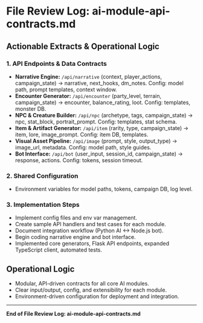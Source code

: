 # File Review Log: ai-module-api-contracts.md

## Actionable Extracts & Operational Logic

### 1. API Endpoints & Data Contracts
- **Narrative Engine:** `/api/narrative` (context, player_actions, campaign_state) → narrative, next_hooks, dm_notes. Config: model path, prompt templates, context window.
- **Encounter Generator:** `/api/encounter` (party_level, terrain, campaign_state) → encounter, balance_rating, loot. Config: templates, monster DB.
- **NPC & Creature Builder:** `/api/npc` (archetype, tags, campaign_state) → npc, stat_block, portrait_prompt. Config: templates, stat schema.
- **Item & Artifact Generator:** `/api/item` (rarity, type, campaign_state) → item, lore, image_prompt. Config: item DB, templates.
- **Visual Asset Pipeline:** `/api/image` (prompt, style, output_type) → image_url, metadata. Config: model path, style guides.
- **Bot Interface:** `/api/bot` (user_input, session_id, campaign_state) → response, actions. Config: tokens, session timeout.

### 2. Shared Configuration
- Environment variables for model paths, tokens, campaign DB, log level.

### 3. Implementation Steps
- Implement config files and env var management.
- Create sample API handlers and test cases for each module.
- Document integration workflow (Python AI <-> Node.js bot).
- Begin coding narrative engine and bot interface.
- Implemented core generators, Flask API endpoints, expanded TypeScript client, automated tests.

## Operational Logic
- Modular, API-driven contracts for all core AI modules.
- Clear input/output, config, and extensibility for each module.
- Environment-driven configuration for deployment and integration.

---

**End of File Review Log: ai-module-api-contracts.md**
